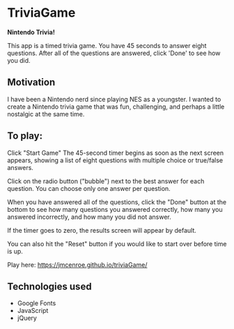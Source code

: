 # TriviaGame

**Nintendo Trivia!**

This app is a timed trivia game. You have 45 seconds to answer eight questions. After all of the questions are answered, click 'Done' to see how you did.

## Motivation

I have been a Nintendo nerd since playing NES as a youngster. I wanted to create a Nintendo trivia game that was fun, challenging, and perhaps a little nostalgic at the same time. 

## To play:

Click "Start Game"
The 45-second timer begins as soon as the next screen appears, showing a list of eight questions with multiple choice or true/false answers.

Click on the radio button ("bubble") next to the best answer for each question. You can choose
only one answer per question.

When you have answered all of the questions, click the "Done" button at the bottom to see how many questions you answered correctly, how many you answered incorrectly, and how many you did not answer.

If the timer goes to zero, the results screen will appear by default.

You can also hit the "Reset" button if you would like to start over before time is up.

Play here: https://jmcenroe.github.io/triviaGame/


## Technologies used
- Google Fonts
- JavaScript
- jQuery
